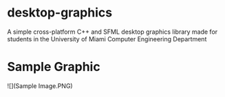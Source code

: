 # desktop-graphics
A simple cross-platform C++ and SFML desktop graphics library made for students in the University of Miami Computer Engineering Department

# Sample Graphic

![](Sample Image.PNG)
